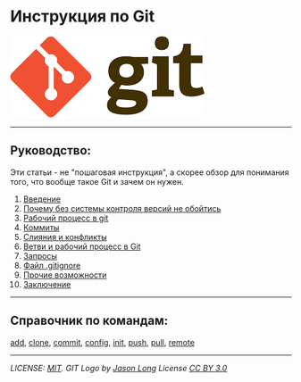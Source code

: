 # Инструкция по Git




![git logo](./assets/gitlogo.png)

---

## Руководство:

Эти статьи - не "пошаговая инструкция", а скорее обзор для понимания того, что вообще такое Git и зачем он нужен.
1. [Введение](./01_intro.md)
2. [Почему без системы контроля версий не обойтись](./02_you_need_vcs.md)
3. [Рабочий процесс в git](./03_workflow.md)
4. [Коммиты](./04_commit.md)
5. [Слияния и конфликты](./05_merge.md)
6. [Ветви и рабочий процесс в Git](./06_branches.md)
7. [Запросы](./07_request.md)
8. [Файл .gitignore](./08_gitignore.md)
9. [Прочие возможности](./other_features.md)
10. [Заключение](./end.md)
---

## Справочник по командам:

[add](./command_add.md), 
[clone](./command_clone.md), 
[commit](./command_commit.md),
[config](./command_config.md),
[init](./command_init.md), 
[push](./command_push.md),
[pull](./command_pull.md),
[remote](./command_remote.md)


---


*LICENSE: [MIT](./license.md). GIT Logo by [Jason Long](http://git-scm.com/downloads/logos)
License [CC BY 3.0](https://creativecommons.org/licenses/by/3.0/)*


